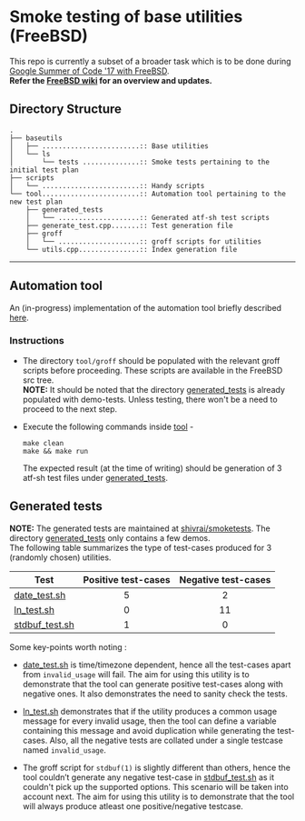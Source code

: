 # Smoke testing of base utilities (FreeBSD)

This repo is currently a subset of a broader task which is to be done during [Google Summer of Code '17 with FreeBSD](https://summerofcode.withgoogle.com/projects/#6426676740227072).  
**Refer the [FreeBSD wiki](https://wiki.freebsd.org/SummerOfCode2017/SmokeTestingOfBaseUtilities) for an overview and updates.**

## Directory Structure
```
.
├── baseutils
│   ├── ........................:: Base utilities
│   └── ls
│       └── tests ..............:: Smoke tests pertaining to the initial test plan
├── scripts
│   └── ........................:: Handy scripts
└── tool........................:: Automation tool pertaining to the new test plan
    ├── generated_tests
    │   └── ....................:: Generated atf-sh test scripts
    ├── generate_test.cpp.......:: Test generation file
    ├── groff
    │   └── ....................:: groff scripts for utilities
    └── utils.cpp...............:: Index generation file
```
- - -

## Automation tool
An (in-progress) implementation of the automation tool briefly described [here](https://lists.freebsd.org/pipermail/soc-status/2017-July/001079.html).

### Instructions
* The directory `tool/groff` should be populated with the relevant groff scripts before proceeding. These scripts are available in the FreeBSD src tree.  
  **NOTE:** It should be noted that the directory [generated_tests](tool/generated_tests) is already populated with demo-tests. Unless testing, there won't be a need to proceed to the next step.

* Execute the following commands inside [tool](tool) -
  ```
  make clean
  make && make run
  ```
  The expected result (at the time of writing) should be generation of 3 atf-sh test files under [generated_tests](generated_tests).

## Generated tests
**NOTE:** The generated tests are maintained at [shivrai/smoketests](https://github.com/shivrai/smoketests). The directory [generated_tests](tool/generated_tests) only contains a few demos.  
The following table summarizes the type of test-cases produced for 3 (randomly chosen) utilities.

|           **Test**            | **Positive test-cases** | **Negative test-cases** |
--------------------------------|:-----------------------:|:-----------------------:|
[date_test.sh](tool/generated_tests/date_test.sh)    | 5 | 2
[ln_test.sh](tool/generated_tests/ln_test.sh)        | 0 | 11
[stdbuf_test.sh](tool/generated_tests/stdbuf_test.sh)| 1 | 0

Some key-points worth noting :
* [date_test.sh](tool/generated_tests/date_test.sh) is time/timezone dependent, hence all the test-cases apart from `invalid_usage` will fail. The aim for using this utility is to demonstrate that the tool can generate positive test-cases along with negative ones. It also demonstrates the need to sanity check the tests.

* [ln_test.sh](tool/generated_tests/ln_test.sh) demonstrates that if the utility produces a common usage message for every invalid usage, then the tool can define a variable containing this message and avoid duplication while generating the test-cases. Also, all the negative tests are collated under a single testcase named `invalid_usage`.

* The groff script for `stdbuf(1)` is slightly different than others, hence
the tool couldn’t generate any negative test-case in [stdbuf_test.sh](tool/generated_tests/stdbuf_test.sh) as it couldn't pick up the supported options. This scenario will be taken into account next. The aim for using this utility is to demonstrate that the tool will always produce atleast one positive/negative testcase.
